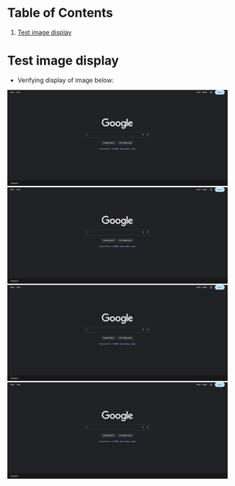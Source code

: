 
# Table of Contents

1.  [Test image display](#org29cbe0f)



<a id="org29cbe0f"></a>

# Test image display

-   Verifying display of image below:

![img](images/sc1.png "image png")
![img](images/sc1.jpg "image jpg")
![img](images/Notes/sc1.png "image png")
![img](images/Notes/sc1.jpg "image jpg")
